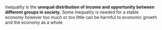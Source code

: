  inequality is the **unequal distribution of income and opportunity between different groups in society.**
Some inequality is needed for a stable economy however too much or too little can be harmful to economic growth and the economy as a whole